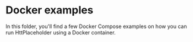 # Docker examples

In this folder, you'll find a few Docker Compose examples on how you can run HttPlaceholder using a Docker container.